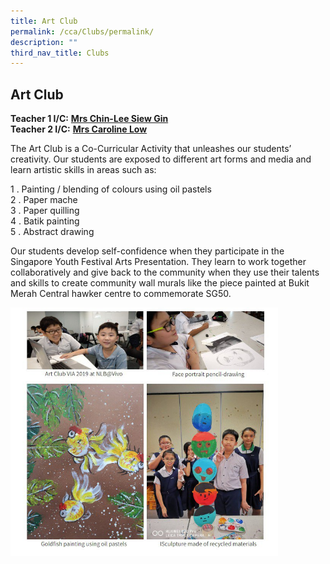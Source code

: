 ```yaml
---
title: Art Club
permalink: /cca/Clubs/permalink/
description: ""
third_nav_title: Clubs
---
```

## Art Club

**Teacher 1 I/C:** **[Mrs Chin-Lee Siew Gin](mailto:chin-lee_siew_gin@schools.gov.sg)** <br>
**Teacher 2 I/C:** **[Mrs Caroline Low](mailto:low_kwee_choo_caroline@schools.gov.sg)**

The Art Club is a Co-Curricular Activity that unleashes our students’ creativity. Our students are exposed to different art forms and media and learn artistic skills in areas such as:  
  
1 \.  Painting / blending of colours using oil pastels<br>
2 \.  Paper mache<br>
3 \.  Paper quilling<br>
4 \.  Batik painting<br>
5 \.  Abstract drawing

Our students develop self-confidence when they participate in the Singapore Youth Festival Arts Presentation. They learn to work together collaboratively and give back to the community when they use their talents and skills to create community wall murals like the piece painted at Bukit Merah Central hawker centre to commemorate SG50.

<img src="/images/photo1668930611.jpeg" style="width:85%">